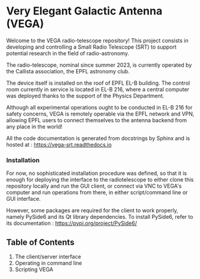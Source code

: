 # Very Elegant Galactic Antenna (VEGA)

Welcome to the VEGA radio-telescope repository! This project consists in developing and controlling a Small Radio Telescope (SRT) to support potential research in the field of radio-astronomy. 

The radio-telescope, nominal since summer 2023, is currently operated by the Callista association, the EPFL astronomy club.

The device itself is installed on the roof of EPFL EL-B building. The control room currently in service is located in EL-B 216, where a central computer was deployed thanks to the support of the Physics Department.

Although all experimental operations ought to be conducted in EL-B 216 for safety concerns, VEGA is remotely operable via the EPFL network and VPN, allowing EPFL users to connect themselves to the antenna backend from any place in the world!

All the code documentation is generated from docstrings by Sphinx and is hosted at : https://vega-srt.readthedocs.io

### Installation
For now, no sophisticated installation procedure was defined, so that it is enough for deploying the interface to the radiotelescope to either clone this repository locally and run the GUI client, or connect via VNC to VEGA's computer and run operations from there, in either script/command line or GUI interface.

However, some packages are required for the client to work properly, namely PySide6 and its Qt library dependencies. To install PySide6, refer to its documentation : https://pypi.org/project/PySide6/


## Table of Contents
1. The client/server interface
2. Operating in command line
3. Scripting VEGA



